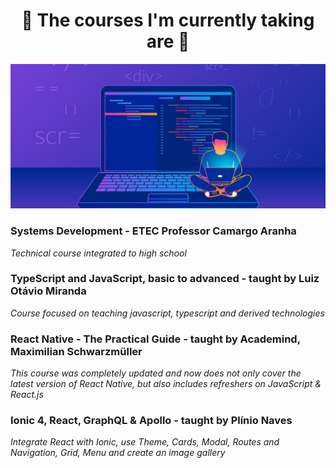 
<h1 align="center">
🧠 The courses I'm currently taking are 🧠</h1>

<p align="center">
   <img src="@readmeImages/banner.jpg">
</p>
 
### **Systems Development - ETEC Professor Camargo Aranha**

<em>Technical course integrated to high school</em>

### **TypeScript and JavaScript, basic to advanced - taught by Luiz Otávio Miranda**

<em>Course focused on teaching javascript, typescript and derived technologies</em>

### **React Native - The Practical Guide  - taught by Academind, Maximilian Schwarzmüller**

<em>This course was completely updated and now does not only cover the latest
version of React Native, but also includes refreshers on JavaScript
& React.js
</em>

### **Ionic 4, React, GraphQL & Apollo - taught by Plínio Naves**

<em>Integrate React with Ionic, use Theme, Cards, Modal, Routes and Navigation, Grid, Menu and create an image gallery</em>
